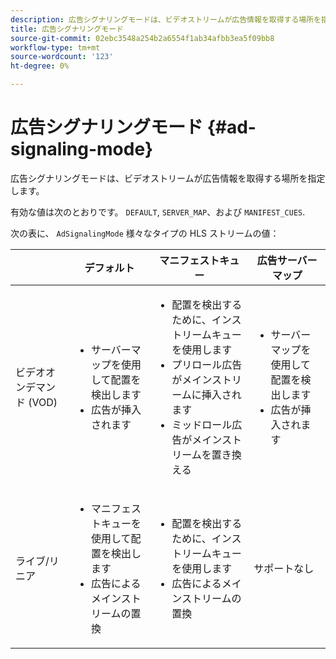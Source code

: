 ```yaml
---
description: 広告シグナリングモードは、ビデオストリームが広告情報を取得する場所を指定します。
title: 広告シグナリングモード
source-git-commit: 02ebc3548a254b2a6554f1ab34afbb3ea5f09bb8
workflow-type: tm+mt
source-wordcount: '123'
ht-degree: 0%

---
```


# 広告シグナリングモード {#ad-signaling-mode}

広告シグナリングモードは、ビデオストリームが広告情報を取得する場所を指定します。

有効な値は次のとおりです。 `DEFAULT`, `SERVER_MAP`、および `MANIFEST_CUES`.

次の表に、 `AdSignalingMode` 様々なタイプの HLS ストリームの値：

<table frame="all" colsep="1" rowsep="1" id="table_AdSignalingMode"> 
 <thead> 
  <tr rowsep="1"> 
   <th colname="1" class="entry"> </th> 
   <th colname="2" class="entry"> <b>デフォルト </b></th> 
   <th colname="3" class="entry"><b> マニフェストキュー</b> </th> 
   <th colname="4" class="entry"> <b>広告サーバーマップ </b></th> 
  </tr> 
 </thead>
 <tbody> 
  <tr rowsep="1"> 
   <td colname="1"> ビデオオンデマンド (VOD) </td> 
   <td colname="2"> 
    <ul id="ul_E79DA79107364D0D8B46A1859CA75B5C"> 
     <li id="li_B259ED87743F463095071F58DC840E39"> サーバーマップを使用して配置を検出します </li> 
     <li id="li_8957E4151466467BA6C954E5010E34EA"> 広告が挿入されます </li> 
    </ul> </td> 
   <td colname="3"> 
    <ul id="ul_D462C76717D94DE09915BDF6E9B3FB68"> 
     <li id="li_FB46108F4AD9457D99D2618ABEF7DBD1"> 配置を検出するために、インストリームキューを使用します </li> 
     <li id="li_C3F7FBB98F524CEF97D17318C292E9EA"> プリロール広告がメインストリームに挿入されます </li> 
     <li id="li_A56E1545F84840DFA6D065DA60E98C31"> ミッドロール広告がメインストリームを置き換える </li> 
    </ul> </td> 
   <td colname="4"> 
    <ul id="ul_F10192B1B6F745CBB0D4C1A6D52A57B4"> 
     <li id="li_2ADACF71FA5F4A08A00A3399F5593420"> サーバーマップを使用して配置を検出します </li> 
     <li id="li_1201085B9C554A4BBD471E7EB2E363AC"> 広告が挿入されます </li> 
    </ul> </td> 
  </tr> 
  <tr rowsep="0"> 
   <td colname="1"> ライブ/リニア </td> 
   <td colname="2"> 
    <ul id="ul_82AAC9EE056F49E999F809536A96C2F8"> 
     <li id="li_73BAD2BAA95F4592808B77F8DA436237"> マニフェストキューを使用して配置を検出します </li> 
     <li id="li_A97B6F61078D4149A984B2412021E103"> 広告によるメインストリームの置換 </li> 
    </ul> </td> 
   <td colname="3"> 
    <ul id="ul_CAED2D4F46334D76AE025482881BF843"> 
     <li id="li_A8023845A037482DBFDEF7EF247FECFD"> 配置を検出するために、インストリームキューを使用します </li> 
     <li id="li_62A3CDAD249344EB89043B2AE0F4D7FF"> 広告によるメインストリームの置換 </li> 
    </ul> </td> 
   <td colname="4"> サポートなし </td> 
  </tr> 
 </tbody> 
</table>
